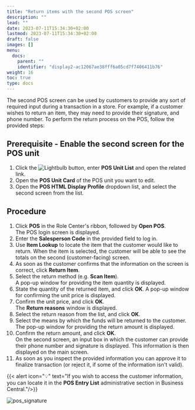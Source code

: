 ```yaml
---
title: "Return items with the second POS screen"
description: ""
lead: ""
date: 2023-07-11T15:34:30+02:00
lastmod: 2023-07-11T15:34:30+02:00
draft: false
images: []
menu:
  docs:
    parent: ""
    identifier: "display2-ac12067ae38fff6a05cd7f7406411b76"
weight: 16
toc: true
type: docs
---
```


The second POS screen can be used by customers to provide any sort of required input during a transaction in a store. For example, if a customer wishes to return an item, they may need to provide their signature, and phone number. To perform the return process on the POS, follow the provided steps:

## Prerequisite - Enable the second screen for the POS unit

1. Click the ![Lightbulb](Lightbulb_icon.PNG) button, enter **POS Unit List** and open the related link. 
2. Open the **POS Unit Card** of the POS unit you want to edit. 
3. Open the **POS HTML Display Profile** dropdown list, and select the second screen from the list.

## Procedure

1. Click **POS** in the Role Center's ribbon, followed by **Open POS**.     
   The POS login screen is displayed.
2. Enter the **Salesperson Code** in the provided field to log in.
3. Use **Item Lookup** to locate the item that the customer would like to return. 
   When the item is selected, the customer will be able to see the totals on the second (customer-facing) screen. 
4. As soon as the customer confirms that the information on the screen is correct, click **Return Item**.
5. Select the return method (e.g. **Scan Item**).     
   A pop-up window for providing the item quantity is displayed.
6. State the quantity of the returned item, and click **OK**.
   A pop-up window for confirming the unit price is displayed.
7. Confirm the unit price, and click **OK**.      
   The **Return reasons** window is displayed.
8. Select the return reason from the list, and click **OK**.
9. Select the means by which the funds will be returned to the customer.    
   The pop-up window for providing the return amount is displayed.
10. Confirm the return amount, and click **OK**.   
    On the second screen, an input box in which the customer can provide their phone number and signature is displayed. This information is then displayed on the main screen.
11. As soon as you inspect the provided information you can approve it to finalize transaction (or reject it, if some of the information isn't valid).

{{< alert icon="💡" text="If you wish to access the customer information, you can locate it in the <b>POS Entry List</b> administrative section in Business Central."/>}}


![pos_signature](pos_signature.PNG)

